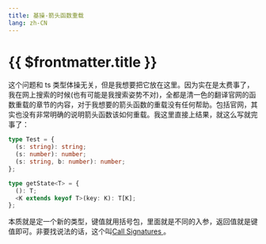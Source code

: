 ```yaml
---
title: 基操-箭头函数重载
lang: zh-CN
---
```


# {{ $frontmatter.title }}

这个问题和 ts 类型体操无关，但是我想要把它放在这里。因为实在是太费事了，我在网上搜索的时候(也有可能是我搜索姿势不对)，全都是清一色的翻译官网的函数重载的章节的内容，对于我想要的箭头函数的重载没有任何帮助。包括官网，其实也没有非常明确的说明箭头函数该如何重载。我这里直接上结果，就这么写就完事了：

```ts
type Test = {
  (s: string): string;
  (s: number): number;
  (s: string, b: number): number;
};

type getState<T> = {
  (): T;
  <K extends keyof T>(key: K): T[K];
};
```

本质就是定一个新的类型，键值就用括号包，里面就是不同的入参，返回值就是键值即可。非要找说法的话，这个叫[Call Signatures ](https://www.typescriptlang.org/docs/handbook/2/functions.html#call-signatures)。
